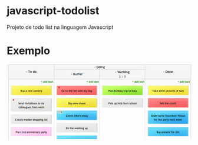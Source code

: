 # javascript-todolist
Projeto de todo list na linguagem Javascript

# Exemplo

![Example](./resources/example.PNG)